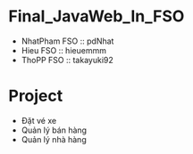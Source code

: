 # Final_JavaWeb_In_FSO
- NhatPham FSO :: pdNhat
- Hieu FSO :: hieuemmm
- ThoPP FSO :: takayuki92

# Project
- Đặt vé xe
- Quản lý bán hàng
- Quản lý nhà hàng
